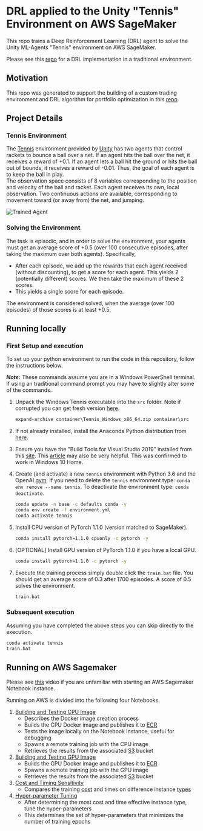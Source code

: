 # DRL applied to the Unity "Tennis" Environment on AWS SageMaker
This repo trains a Deep Reinforcement Learning (DRL) agent to solve the Unity ML-Agents "Tennis" environment on AWS SageMaker.   

Please see this [repo](https://github.com/daniel-fudge/reinforcement-learning-tennis) for a DRL implementation in a traditional environment.   

## Motivation
This repo was generated to support the building of a custom trading environment and DRL algorithm for portfolio optimization in this [repo](https://github.com/daniel-fudge/DRL-Portfolio-Optimization-Custom).

## Project Details
### Tennis Environment
The [Tennis](https://github.com/Unity-Technologies/ml-agents/blob/master/docs/Learning-Environment-Examples.md#tennis) 
environment provided by [Unity](https://unity3d.com/machine-learning/) has two agents that control rackets to bounce a 
ball over a net. If an agent hits the ball over the net, it receives a reward of +0.1. If an agent lets a ball hit the 
ground or hits the ball out of bounds, it receives a reward of -0.01. Thus, the goal of each agent is to keep the ball 
in play.   
The observation space consists of 8 variables corresponding to the position and velocity of the ball and racket. Each 
agent receives its own, local observation. Two continuous actions are available, corresponding to movement toward 
(or away from) the net, and jumping.  

![Trained Agent](https://user-images.githubusercontent.com/10624937/42135623-e770e354-7d12-11e8-998d-29fc74429ca2.gif)

### Solving the Environment
The task is episodic, and in order to solve the environment, your agents must get an average score of +0.5 
(over 100 consecutive episodes, after taking the maximum over both agents). Specifically,

- After each episode, we add up the rewards that each agent received (without discounting), to get a score for each 
agent. This yields 2 (potentially different) scores. We then take the maximum of these 2 scores.
- This yields a single score for each episode.  

The environment is considered solved, when the average (over 100 episodes) of those scores is at least +0.5.

## Running locally
### First Setup and execution
To set up your python environment to run the code in this repository, follow the instructions below. 

**_Note:_** These commands assume you are in a Windows PowerShell terminal.  If using an traditional command prompt you 
may have to slightly alter some of the commands. 
1. Unpack the Windows Tennis executable into the `src` folder.  Note if corrupted you can get fresh version [here](https://github.com/udacity/deep-reinforcement-learning/tree/master/p3_collab-compet).

   ```cmd
   expand-archive container\Tennis_Windows_x86_64.zip container\src
   ```

1. If not already installed, install the Anaconda Python distribution from [here](https://www.anaconda.com/distribution/). 

1. Ensure you have the "Build Tools for Visual Studio 2019" installed from this 
[site](https://visualstudio.microsoft.com/downloads/). This [article](https://towardsdatascience.com/how-to-install-openai-gym-in-a-windows-environment-338969e24d30) 
may also be very helpful.  This was confirmed to work in Windows 10 Home.  

1. Create (and activate) a new `tennis` environment with Python 3.6 and the OpenAI [gym](https://github.com/openai/gym).
If you need to delete the `tennis` environment type:  `conda env remove --name tennis`.  To deactivate the environment 
type: `conda deactivate`.

    ```cmd
    conda update -n base -c defaults conda -y
    conda env create -f environment.yml
    conda activate tennis
    ```

1. Install CPU version of PyTorch 1.1.0 (version matched to SageMaker). 

    ```cmd
   conda install pytorch=1.1.0 cpuonly -c pytorch -y
    ```

1. [OPTIONAL] Install GPU version of PyTorch 1.1.0 if you have a local GPU.

    ```cmd
    conda install pytorch=1.1.0 -c pytorch -y
    ```

1. Execute the training process simply double click the `train.bat` file.  You should get an average score of 0.3 after 
1700 episodes.  A score of 0.5 solves the environment.

    ```cmd
    train.bat
    ```
   
### Subsequent execution
Assuming you have completed the above steps you can skip directly to the execution.    

```cmd
conda activate tennis
train.bat
```

## Running on AWS Sagemaker
Please see [this](https://youtu.be/w2r8ffcBVSo) video if you are unfamiliar with starting an AWS Sagemaker Notebook 
instance. 

Running on AWS is divided into the following four Notebooks.
1. [Building and Testing CPU Image](build-cpu.ipynb)   
    - Describes the Docker image creation process
    - Builds the CPU Docker image and publishes it to [ECR](https://aws.amazon.com/ecr/)
    - Tests the image locally on the Notebook instance, useful for debugging
    - Spawns a remote training job with the CPU image
    - Retrieves the results from the associated [S3](https://aws.amazon.com/s3/) bucket 
1. [Building and Testing GPU Image](build-gpu.ipynb)
    - Builds the GPU Docker image and publishes it to [ECR](https://aws.amazon.com/ecr/)
    - Spawns a remote training job with the GPU image
    - Retrieves the results from the associated [S3](https://aws.amazon.com/s3/) bucket 
1. [Cost and Timing Sensitivity](sensitivity.ipynb)
    - Compares the training [cost](https://aws.amazon.com/sagemaker/pricing/) and times on difference instance [types](https://aws.amazon.com/sagemaker/pricing/instance-types/)
1. [Hyper-parameter Tuning](tuning.ipynb)
    - After determining the most cost and time effective instance type, tune the hyper-parameters
    - This determines the set of hyper-parameters that minimizes the number of training epochs
